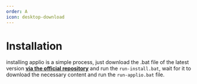 ```yaml
---
order: A
icon: desktop-download
---
```


# Installation

installing applio is a simple process, just download the .bat file of the latest version **[via the official repository](https://github.com/IAHispano/Applio/releases)** and run the `run-install.bat`, wait for it to download the necessary content and run the `run-applio.bat` file.